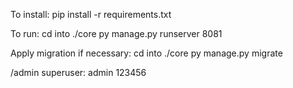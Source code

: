 To install:
pip install -r requirements.txt

To run:
cd into ./core
py manage.py runserver 8081

Apply migration if necessary:
cd into ./core
py manage.py migrate

/admin superuser:
admin
123456
